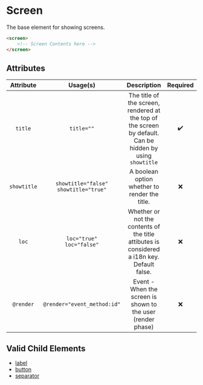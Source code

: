 # Screen

The base element for showing screens.

```html
<screen>
    <!-- Screen Contents here -->
</screen>
```

## Attributes

| Attribute | Usage(s) | Description | Required |
|  :---:  |  :---:  |  :---:  | :---: |
| `title` | `title=""` | The title of the screen, rendered at the top of the screen by default.<br>Can be hidden by using `showtitle`  | ✔️ |
| `showtitle` | `showtitle="false"`<br>`showtitle="true"` | A boolean option whether to render the title. | ❌ |
| `loc` | `loc="true"`<br>`loc="false"` | Whether or not the contents of the title attibutes is considered a i18n key.<br>Default false. | ❌ |
| `@render` | `@render="event_method:id"` | Event - When the screen is shown to the user (render phase) | ❌ |

## Valid Child Elements

- [label](/mcui/label.md)
- [button](/mcui/button.md)
- [separator](/mcui/separator.md)

